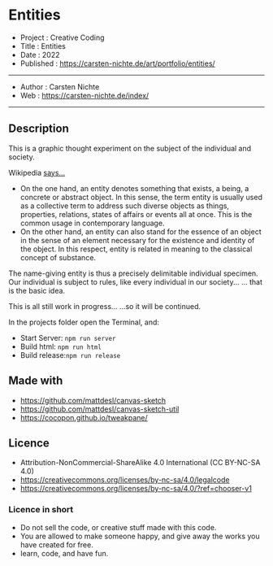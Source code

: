 # Entities

* Project : Creative Coding
* Title : Entities
* Date : 2022
* Published : https://carsten-nichte.de/art/portfolio/entities/

---

* Author : Carsten Nichte
* Web : https://carsten-nichte.de/index/ 

---

## Description

This is a graphic thought experiment on the subject of the individual and society. 

Wikipedia [says...](https://de.wikipedia.org/wiki/Entität)

* On the one hand, an entity denotes something that exists, a being, a concrete or abstract object. In this sense, the term entity is usually used as a collective term to address such diverse objects as things, properties, relations, states of affairs or events all at once. This is the common usage in contemporary language.
* On the other hand, an entity can also stand for the essence of an object in the sense of an element necessary for the existence and identity of the object. In this respect, entity is related in meaning to the classical concept of substance.

The name-giving entity is thus a precisely delimitable individual specimen. Our individual is subject to rules, like every individual in our society... ... that is the basic idea. 

This is all still work in progress... ...so it will be continued. 

In the projects folder open the Terminal, and:

* Start Server: `npm run server`
* Build html:   `npm run html`
* Build release:`npm run release`

## Made with 

* https://github.com/mattdesl/canvas-sketch
* https://github.com/mattdesl/canvas-sketch-util
* https://cocopon.github.io/tweakpane/

## Licence

* Attribution-NonCommercial-ShareAlike 4.0 International (CC BY-NC-SA 4.0)
* https://creativecommons.org/licenses/by-nc-sa/4.0/legalcode
* https://creativecommons.org/licenses/by-nc-sa/4.0/?ref=chooser-v1

### Licence in short

* Do not sell the code, or creative stuff made with this code.
* You are allowed to make someone happy, and give away the works you have created for free.
* learn, code, and have fun.